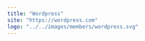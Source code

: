 ```yaml
---
title: "Wordpress"
site: "https://wordpress.com"
logo: "../../images/members/wordpress.svg"
---
```

